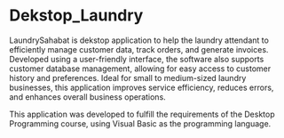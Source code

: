 # Dekstop_Laundry
LaundrySahabat is dekstop application to help the laundry attendant to efficiently manage customer data, track orders, and generate invoices.
Developed using a user-friendly interface, the software also supports customer database management, allowing for easy access to customer history and preferences. 
Ideal for small to medium-sized laundry businesses, this application improves service efficiency, reduces errors, and enhances overall business operations.

This application was developed to fulfill the requirements of the Desktop Programming course, using Visual Basic as the programming language.
